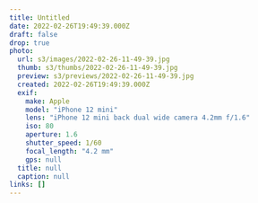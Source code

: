 ```yaml
---
title: Untitled
date: 2022-02-26T19:49:39.000Z
draft: false
drop: true
photo:
  url: s3/images/2022-02-26-11-49-39.jpg
  thumb: s3/thumbs/2022-02-26-11-49-39.jpg
  preview: s3/previews/2022-02-26-11-49-39.jpg
  created: 2022-02-26T19:49:39.000Z
  exif:
    make: Apple
    model: "iPhone 12 mini"
    lens: "iPhone 12 mini back dual wide camera 4.2mm f/1.6"
    iso: 80
    aperture: 1.6
    shutter_speed: 1/60
    focal_length: "4.2 mm"
    gps: null
  title: null
  caption: null
links: []
---
```

